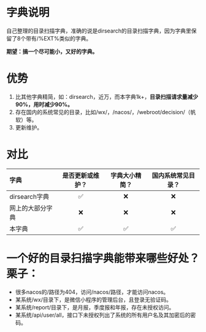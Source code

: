 # 字典说明

自己整理的目录扫描字典，准确的说是dirsearch的目录扫描字典，因为字典里保留了8个带有/%EXT%类似的字典。

**期望：搞一个尽可能小，又好的字典。**

# 优势
1. 比其他字典精简，如：dirsearch，近万，而本字典1k+，**目录扫描请求量减少90%，用时减少90%。**
2. 存在国内的系统常见的目录，比如/wx/，/nacos/，/webroot/decision/（帆软）等。
3. 更新维护。

# 对比

| 字典            | 是否更新或维护？ | 字典大小精简？ | 国内系统常见目录？ |
|:-------------------|:--------:|:------:|:--------:|
| dirsearch字典      |    ✅     |   ❌    |    ❌     |
| 网上的大部分字典 |    ❌     |   ❌    |    ❌     |
| 本字典           |    ✅     |   ✅    |    ✅     |

# 一个好的目录扫描字典能带来哪些好处？栗子：

- 很多nacos的/路径为404，访问/nacos/路径，才能访问nacos。
- 某系统/wx/目录下，是微信小程序的管理后台，且登录无验证码。
- 某系统/report/目录下，是月报，季度报和年报，存在未授权访问。
- 某系统/api/user/all，接口下未授权列出了系统的所有用户名及其加密后的密码。
